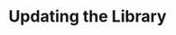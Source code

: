 ---
title: "Updating the Library"
slug: Updating-Library
customHeadElements:
  - <link rel="manifest" href="manifest.json" />
---